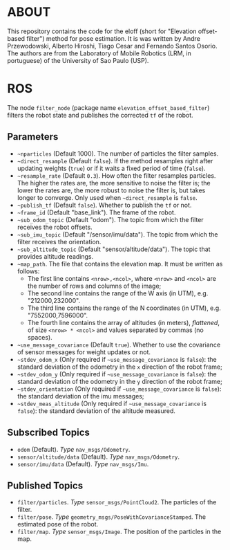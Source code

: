 ABOUT
==================================
This repository contains the code for the eloff (short for "Elevation offset-based filter") method for pose estimation. It is was written by Andre Przewodowski, Alberto Hiroshi, Tiago Cesar and Fernando Santos Osorio. The authors are from the Laboratory of Mobile Robotics (LRM, in portuguese) of the University of Sao Paulo (USP).

ROS
==================================
The node `filter_node` (package name `elevation_offset_based_filter`) filters the robot state and publishes the corrected `tf` of the robot. 

## Parameters
* `~nparticles` (Default 1000). The number of particles the filter samples.
* `~direct_resample` (Default `false`). If the method resamples right after updating weights (`true`) or if it waits a fixed period of time (`false`).
* `~resample_rate` (Default `0.3`). How often the filter resamples particles. The higher the rates are, the more sensitive to noise the filter is; the lower the rates are, the more robust to noise the filter is, but takes longer to converge. Only used when `~direct_resample` is `false`.
* `~publish_tf` (Default `false`). Whether to publish the `tf` or not.
* `~frame_id` (Default "base_link"). The frame of the robot.
* `~sub_odom_topic` (Default "odom"). The topic from which the filter receives the robot offsets.
* `~sub_imu_topic` (Default "/sensor/imu/data"). The topic from which the filter receives the orientation.
* `~sub_altitude_topic` (Default "sensor/altitude/data"). The topic that provides altitude readings.
* `~map_path`. The file that contains the elevation map. It must be written as follows:
    * The first line contains `<nrow>,<ncol>`, where `<nrow>` and `<ncol>` are the number of rows and columns of the image;
    * The second line contains the range of the W axis (in UTM), e.g. "212000,232000".
    * The third line contains the range of the N coordinates (in UTM), e.g. "7552000,7596000".
    * The fourth line contains the array of altitudes (in meters), *flattened*, of size `<nrow> * <ncol>` and values separated by commas (no spaces).
* `~use_message_covariance` (Default `true`). Whether to use the covariance of sensor messages for weight updates or not.
* `~stdev_odom_x` (Only required if `~use_message_covariance` is `false`): the standard deviation of the odometry in the `x` direction of the robot frame;
* `~stdev_odom_y` (Only required if `~use_message_covariance` is `false`): the standard deviation of the odometry in the `y` direction of the robot frame;
* `~stdev_orientation` (Only required if `~use_message_covariance` is `false`): the standard deviation of the imu messages;
* `~stdev_meas_altitude` (Only required if `~use_message_covariance` is `false`): the standard deviation of the altitude measured.

## Subscribed Topics
* `odom` (Default). *Type* `nav_msgs/Odometry`.
* `sensor/altitude/data` (Default). *Type* `nav_msgs/Odometry`.
* `sensor/imu/data` (Default). *Type* `nav_msgs/Imu`.

## Published Topics
* `filter/particles`. *Type* `sensor_msgs/PointCloud2`. The particles of the filter.
* `filter/pose`. *Type* `geometry_msgs/PoseWithCovarianceStamped`. The estimated pose of the robot.
* `filter/map`. *Type* `sensor_msgs/Image`. The position of the particles in the map.